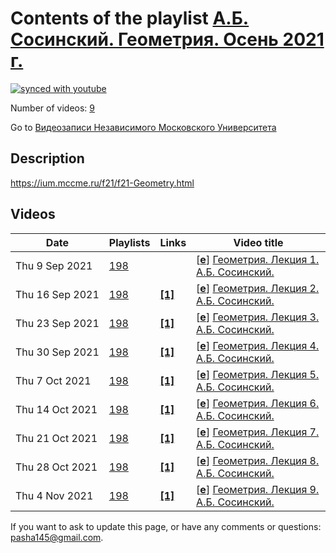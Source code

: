 # Contents of the playlist [А.Б. Сосинский. Геометрия. Осень 2021 г.](https://www.youtube.com/playlist?list=PLp9ABVh6_x4Fnpt1M8l0_uzf2QcCGvqQr)

[![synced with youtube](https://img.shields.io/github/last-commit/mathphysschool/mathphysschool.github.io/autoupdate1?label=synced%20with%20youtube)](https://github.com/mathphysschool/mathphysschool.github.io/commits/autoupdate1)

Number of videos: [9](#videos)

Go to [Видеозаписи Независимого Московского Университета](../README.md)

## Description

<https://ium.mccme.ru/f21/f21-Geometry.html>

## Videos

|Date|Playlists|Links|Video title|
|---|---|---|---|
| Thu&nbsp;9&nbsp;Sep&nbsp;2021 | [198](../playlists/198 "А.Б. Сосинский. Геометрия. Осень 2021 г.") |  | [[**e**](https://studio.youtube.com/video/rsxsn7mK7mk/edit "Edit")] [Геометрия. Лекция 1. А.Б. Сосинский.](https://www.youtube.com/watch?v=rsxsn7mK7mk&list=PLp9ABVh6_x4Fnpt1M8l0_uzf2QcCGvqQr "Лекция для 1 курса.") |
| Thu&nbsp;16&nbsp;Sep&nbsp;2021 | [198](../playlists/198 "А.Б. Сосинский. Геометрия. Осень 2021 г.") | [**[1]**](https://ium.mccme.ru/f21/f21-Geometry.html) | [[**e**](https://studio.youtube.com/video/pHfC3AwRSls/edit "Edit")] [Геометрия. Лекция 2. А.Б. Сосинский.](https://www.youtube.com/watch?v=pHfC3AwRSls&list=PLp9ABVh6_x4Fnpt1M8l0_uzf2QcCGvqQr "Лекция для 1 курса.&#013;Страница курса: https://ium.mccme.ru/f21/f21-Geometry.html") |
| Thu&nbsp;23&nbsp;Sep&nbsp;2021 | [198](../playlists/198 "А.Б. Сосинский. Геометрия. Осень 2021 г.") | [**[1]**](https://ium.mccme.ru/f21/f21-Geometry.html) | [[**e**](https://studio.youtube.com/video/iCYFUNwc5ls/edit "Edit")] [Геометрия. Лекция 3. А.Б. Сосинский.](https://www.youtube.com/watch?v=iCYFUNwc5ls&list=PLp9ABVh6_x4Fnpt1M8l0_uzf2QcCGvqQr "Лекция для 1 курса.&#013;Страница курса: https://ium.mccme.ru/f21/f21-Geometry.html") |
| Thu&nbsp;30&nbsp;Sep&nbsp;2021 | [198](../playlists/198 "А.Б. Сосинский. Геометрия. Осень 2021 г.") | [**[1]**](https://ium.mccme.ru/f21/f21-Geometry.html) | [[**e**](https://studio.youtube.com/video/Oo6uJzRpmlw/edit "Edit")] [Геометрия. Лекция 4. А.Б. Сосинский.](https://www.youtube.com/watch?v=Oo6uJzRpmlw&list=PLp9ABVh6_x4Fnpt1M8l0_uzf2QcCGvqQr "Лекция для 1 курса.&#013;Страница курса: https://ium.mccme.ru/f21/f21-Geometry.html") |
| Thu&nbsp;7&nbsp;Oct&nbsp;2021 | [198](../playlists/198 "А.Б. Сосинский. Геометрия. Осень 2021 г.") | [**[1]**](https://ium.mccme.ru/f21/f21-Geometry.html) | [[**e**](https://studio.youtube.com/video/_LXd3ChHgro/edit "Edit")] [Геометрия. Лекция 5. А.Б. Сосинский.](https://www.youtube.com/watch?v=_LXd3ChHgro&list=PLp9ABVh6_x4Fnpt1M8l0_uzf2QcCGvqQr "Лекция для 1 курса.&#013;Страница курса: https://ium.mccme.ru/f21/f21-Geometry.html") |
| Thu&nbsp;14&nbsp;Oct&nbsp;2021 | [198](../playlists/198 "А.Б. Сосинский. Геометрия. Осень 2021 г.") | [**[1]**](https://ium.mccme.ru/f21/f21-Geometry.html) | [[**e**](https://studio.youtube.com/video/jSC78Y1SK8k/edit "Edit")] [Геометрия. Лекция 6. А.Б. Сосинский.](https://www.youtube.com/watch?v=jSC78Y1SK8k&list=PLp9ABVh6_x4Fnpt1M8l0_uzf2QcCGvqQr "Лекция для 1 курса.&#013;Страница курса: https://ium.mccme.ru/f21/f21-Geometry.html") |
| Thu&nbsp;21&nbsp;Oct&nbsp;2021 | [198](../playlists/198 "А.Б. Сосинский. Геометрия. Осень 2021 г.") | [**[1]**](https://ium.mccme.ru/f21/f21-Geometry.html) | [[**e**](https://studio.youtube.com/video/dDtnLPW-BH8/edit "Edit")] [Геометрия. Лекция 7. А.Б. Сосинский.](https://www.youtube.com/watch?v=dDtnLPW-BH8&list=PLp9ABVh6_x4Fnpt1M8l0_uzf2QcCGvqQr "Лекция для 1 курса.&#013;Страница курса: https://ium.mccme.ru/f21/f21-Geometry.html") |
| Thu&nbsp;28&nbsp;Oct&nbsp;2021 | [198](../playlists/198 "А.Б. Сосинский. Геометрия. Осень 2021 г.") | [**[1]**](https://ium.mccme.ru/f21/f21-Geometry.html) | [[**e**](https://studio.youtube.com/video/vKFIpNvdEPk/edit "Edit")] [Геометрия. Лекция 8. А.Б. Сосинский.](https://www.youtube.com/watch?v=vKFIpNvdEPk&list=PLp9ABVh6_x4Fnpt1M8l0_uzf2QcCGvqQr "Лекция для 1 курса.&#013;Страница курса: https://ium.mccme.ru/f21/f21-Geometry.html") |
| Thu&nbsp;4&nbsp;Nov&nbsp;2021 | [198](../playlists/198 "А.Б. Сосинский. Геометрия. Осень 2021 г.") | [**[1]**](https://ium.mccme.ru/f21/f21-Geometry.html) | [[**e**](https://studio.youtube.com/video/dohvyN5eT2o/edit "Edit")] [Геометрия. Лекция 9. А.Б. Сосинский.](https://www.youtube.com/watch?v=dohvyN5eT2o&list=PLp9ABVh6_x4Fnpt1M8l0_uzf2QcCGvqQr "Лекция для 1 курса.&#013;Страница курса: https://ium.mccme.ru/f21/f21-Geometry.html") |


 If you want to ask to update this page, or have any comments or questions: <pasha145@gmail.com>.